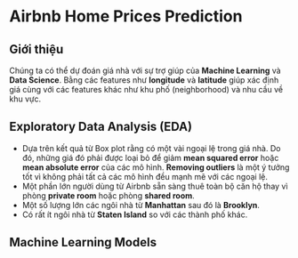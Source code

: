 # Airbnb Home Prices Prediction 

## Giới thiệu

Chúng ta có thể dự đoán giá nhà với sự trợ giúp của __Machine Learning__ và __Data Science__. Bằng các features như __longitude__ và __latitude__ giúp xác định giá cùng với các features khác như khu phố (neighborhood) và nhu cầu về khu vực.

## Exploratory Data Analysis (EDA)

* Dựa trên kết quả từ Box plot rằng có một vài ngoại lệ trong giá nhà. Do đó, những giá đó phải được loại bỏ để giảm __mean squared error__ hoặc __mean absolute error__ của các mô hình. __Removing outliers__ là một ý tưởng tốt vì không phải tất cả các mô hình đều mạnh mẽ với các ngoại lệ.
* Một phần lớn người dùng từ Airbnb sẵn sàng thuê toàn bộ căn hộ thay vì phòng __private room__ hoặc phòng  __shared room__.
* Một số lượng lớn các ngôi nhà từ __Manhattan__ sau đó là __Brooklyn__.
* Có rất ít ngôi nhà từ  __Staten Island__ so với các thành phố khác.
## Machine Learning Models
